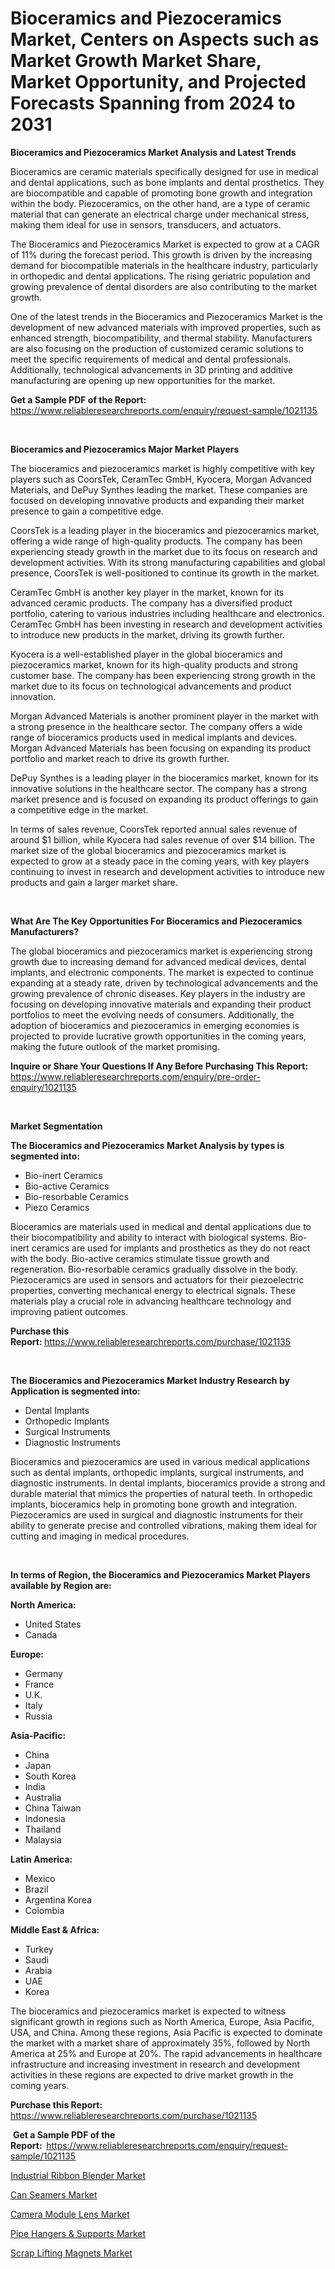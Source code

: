 <p><h1>Bioceramics and Piezoceramics Market, Centers on Aspects such as Market Growth Market Share, Market Opportunity, and Projected Forecasts Spanning from 2024 to 2031</h1></p><p><strong>Bioceramics and Piezoceramics Market Analysis and Latest Trends</strong></p>
<p><p>Bioceramics are ceramic materials specifically designed for use in medical and dental applications, such as bone implants and dental prosthetics. They are biocompatible and capable of promoting bone growth and integration within the body. Piezoceramics, on the other hand, are a type of ceramic material that can generate an electrical charge under mechanical stress, making them ideal for use in sensors, transducers, and actuators.</p><p>The Bioceramics and Piezoceramics Market is expected to grow at a CAGR of 11% during the forecast period. This growth is driven by the increasing demand for biocompatible materials in the healthcare industry, particularly in orthopedic and dental applications. The rising geriatric population and growing prevalence of dental disorders are also contributing to the market growth.</p><p>One of the latest trends in the Bioceramics and Piezoceramics Market is the development of new advanced materials with improved properties, such as enhanced strength, biocompatibility, and thermal stability. Manufacturers are also focusing on the production of customized ceramic solutions to meet the specific requirements of medical and dental professionals. Additionally, technological advancements in 3D printing and additive manufacturing are opening up new opportunities for the market.</p></p>
<p><strong>Get a Sample PDF of the Report:&nbsp;</strong> <a href="https://www.reliableresearchreports.com/enquiry/request-sample/1021135">https://www.reliableresearchreports.com/enquiry/request-sample/1021135</a></p>
<p>&nbsp;</p>
<p><strong>Bioceramics and Piezoceramics Major Market Players</strong></p>
<p><p>The bioceramics and piezoceramics market is highly competitive with key players such as CoorsTek, CeramTec GmbH, Kyocera, Morgan Advanced Materials, and DePuy Synthes leading the market. These companies are focused on developing innovative products and expanding their market presence to gain a competitive edge.</p><p>CoorsTek is a leading player in the bioceramics and piezoceramics market, offering a wide range of high-quality products. The company has been experiencing steady growth in the market due to its focus on research and development activities. With its strong manufacturing capabilities and global presence, CoorsTek is well-positioned to continue its growth in the market.</p><p>CeramTec GmbH is another key player in the market, known for its advanced ceramic products. The company has a diversified product portfolio, catering to various industries including healthcare and electronics. CeramTec GmbH has been investing in research and development activities to introduce new products in the market, driving its growth further.</p><p>Kyocera is a well-established player in the global bioceramics and piezoceramics market, known for its high-quality products and strong customer base. The company has been experiencing strong growth in the market due to its focus on technological advancements and product innovation.</p><p>Morgan Advanced Materials is another prominent player in the market with a strong presence in the healthcare sector. The company offers a wide range of bioceramics products used in medical implants and devices. Morgan Advanced Materials has been focusing on expanding its product portfolio and market reach to drive its growth further.</p><p>DePuy Synthes is a leading player in the bioceramics market, known for its innovative solutions in the healthcare sector. The company has a strong market presence and is focused on expanding its product offerings to gain a competitive edge in the market. </p><p>In terms of sales revenue, CoorsTek reported annual sales revenue of around $1 billion, while Kyocera had sales revenue of over $14 billion. The market size of the global bioceramics and piezoceramics market is expected to grow at a steady pace in the coming years, with key players continuing to invest in research and development activities to introduce new products and gain a larger market share.</p></p>
<p>&nbsp;</p>
<p><strong>What Are The Key Opportunities For Bioceramics and Piezoceramics Manufacturers?</strong></p>
<p><p>The global bioceramics and piezoceramics market is experiencing strong growth due to increasing demand for advanced medical devices, dental implants, and electronic components. The market is expected to continue expanding at a steady rate, driven by technological advancements and the growing prevalence of chronic diseases. Key players in the industry are focusing on developing innovative materials and expanding their product portfolios to meet the evolving needs of consumers. Additionally, the adoption of bioceramics and piezoceramics in emerging economies is projected to provide lucrative growth opportunities in the coming years, making the future outlook of the market promising.</p></p>
<p><strong>Inquire or Share Your Questions If Any Before Purchasing This Report:</strong> <a href="https://www.reliableresearchreports.com/enquiry/pre-order-enquiry/1021135">https://www.reliableresearchreports.com/enquiry/pre-order-enquiry/1021135</a></p>
<p>&nbsp;</p>
<p><strong>Market Segmentation</strong></p>
<p><strong>The Bioceramics and Piezoceramics Market Analysis by types is segmented into:</strong></p>
<p><ul><li>Bio-inert Ceramics</li><li>Bio-active Ceramics</li><li>Bio-resorbable Ceramics</li><li>Piezo Ceramics</li></ul></p>
<p><p>Bioceramics are materials used in medical and dental applications due to their biocompatibility and ability to interact with biological systems. Bio-inert ceramics are used for implants and prosthetics as they do not react with the body. Bio-active ceramics stimulate tissue growth and regeneration. Bio-resorbable ceramics gradually dissolve in the body. Piezoceramics are used in sensors and actuators for their piezoelectric properties, converting mechanical energy to electrical signals. These materials play a crucial role in advancing healthcare technology and improving patient outcomes.</p></p>
<p><strong>Purchase this Report:&nbsp;</strong><a href="https://www.reliableresearchreports.com/purchase/1021135">https://www.reliableresearchreports.com/purchase/1021135</a></p>
<p>&nbsp;</p>
<p><strong>The Bioceramics and Piezoceramics Market Industry Research by Application is segmented into:</strong></p>
<p><ul><li>Dental Implants</li><li>Orthopedic Implants</li><li>Surgical Instruments</li><li>Diagnostic Instruments</li></ul></p>
<p><p>Bioceramics and piezoceramics are used in various medical applications such as dental implants, orthopedic implants, surgical instruments, and diagnostic instruments. In dental implants, bioceramics provide a strong and durable material that mimics the properties of natural teeth. In orthopedic implants, bioceramics help in promoting bone growth and integration. Piezoceramics are used in surgical and diagnostic instruments for their ability to generate precise and controlled vibrations, making them ideal for cutting and imaging in medical procedures.</p></p>
<p>&nbsp;</p>
<p><strong>In terms of Region, the Bioceramics and Piezoceramics Market Players available by Region are:</strong></p>
<p>
    <p> <strong> North America: </strong>
        <ul>
            <li>United States</li>
            <li>Canada</li>
        </ul>
        </p> 
    <p> <strong> Europe: </strong>
        <ul>
            <li>Germany</li>
            <li>France</li>
            <li>U.K.</li>
            <li>Italy</li>
            <li>Russia</li>
        </ul>
        </p> 
    <p> <strong> Asia-Pacific: </strong>
        <ul>
            <li>China</li>
            <li>Japan</li>
            <li>South Korea</li>
            <li>India</li>
            <li>Australia</li>
            <li>China Taiwan</li>
            <li>Indonesia</li>
            <li>Thailand</li>
            <li>Malaysia</li>
        </ul>
        </p> 
    <p> <strong> Latin America: </strong>
        <ul>
            <li>Mexico</li>
            <li>Brazil</li>
            <li>Argentina Korea</li>
            <li>Colombia</li>
        </ul>
        </p> 
    <p> <strong> Middle East & Africa: </strong>
        <ul>
            <li>Turkey</li>
            <li>Saudi</li>
            <li>Arabia</li>
            <li>UAE</li>
            <li>Korea</li>
        </ul>
    </p>
    </p>
<p><p>The bioceramics and piezoceramics market is expected to witness significant growth in regions such as North America, Europe, Asia Pacific, USA, and China. Among these regions, Asia Pacific is expected to dominate the market with a market share of approximately 35%, followed by North America at 25% and Europe at 20%. The rapid advancements in healthcare infrastructure and increasing investment in research and development activities in these regions are expected to drive market growth in the coming years.</p></p>
<p><strong>Purchase this Report: </strong><a href="https://www.reliableresearchreports.com/purchase/1021135">https://www.reliableresearchreports.com/purchase/1021135</a></p>
<p>&nbsp;<strong>Get a Sample PDF of the Report:&nbsp;&nbsp;</strong><a href="https://www.reliableresearchreports.com/enquiry/request-sample/1021135">https://www.reliableresearchreports.com/enquiry/request-sample/1021135</a></p>
<p><strong></strong></p>
<p><p><a href="https://medium.com/@samanthamason1930/industrial-ribbon-blender-market-insights-into-market-cagr-market-trends-and-growth-strategies-eb6f9b26bdc4">Industrial Ribbon Blender Market</a></p><p><a href="https://medium.com/@shirleygreene26/can-seamers-market-share-evolution-and-market-growth-trends-2024-2031-5951641f104f">Can Seamers Market</a></p><p><a href="https://medium.com/@shirleygreene26/camera-module-lens-market-insight-market-trends-growth-forecasted-from-2024-to-2031-40cfb5929cce">Camera Module Lens Market</a></p><p><a href="https://medium.com/@samanthamason1930/pipe-hangers-amp-supports-market-size-cagr-trends-2024-2030-4829bbae1651">Pipe Hangers & Supports Market</a></p><p><a href="https://medium.com/@samanthamason1930/scrap-lifting-magnets-market-exploring-market-share-market-trends-and-future-growth-2ff329578ae7">Scrap Lifting Magnets Market</a></p></p>